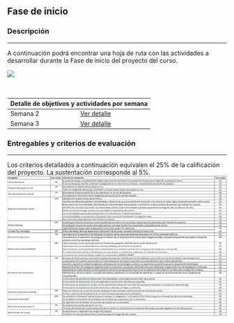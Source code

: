 ## Fase de inicio

### Descripción
---

A continuación podrá encontrar una hoja de ruta con las actividades a desarrollar durante la Fase de inicio del proyecto del curso.
<br>

![](./../../assets/images/infografía_fase_inicio.PNG)

<br>

<table>
  <thead>
    <tr>
      <th colspan="2" class="tg-0lax">Detalle de objetivos y actividades por semana</th>
    </tr>
  </thead>
  <tbody>
    <tr>
      <td>Semana 2</td>
      <td>
        <a href="{{ '/semanas/inception/semana2/semana2' | absolute_url }}">Ver detalle</a>
      </td>
    </tr>
    <tr>
      <td>Semana 3</td>
      <td>
        <a href="{{ '/semanas/inception/semana3/semana3' | absolute_url }}">Ver detalle</a>
      </td>
    </tr>
  </tbody>
</table>

### Entregables y criterios de evaluación
---
Los criterios detallados a continuación equivalen el 25% de la calificación del proyecto. La sustentación corresponde al 5%.
<br>
![](./../../assets/images/criterios_semanas_2_y_3.png)
